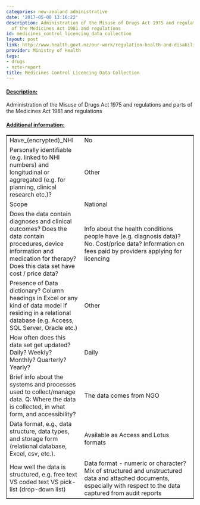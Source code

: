 ```yaml
---
categories: new-zealand administrative
date: '2017-05-08 13:16:22'
description: Administration of the Misuse of Drugs Act 1975 and regulations and parts
  of the Medicines Act 1981 and regulations
id: medicines_control_licencing_data_collection
layout: post
link: http://www.health.govt.nz/our-work/regulation-health-and-disability-system/medicines-control
provider: Ministry of Health
tags:
- drugs
- nzte-report
title: Medicines Control Licencing Data Collection
---
```



 <h4> <u>Description:</u> </h4>
Administration of the Misuse of Drugs Act 1975 and regulations and parts of the Medicines Act 1981 and regulations
 <h4> <u>Additional information:</u> </h4>
 <table style="border: 1px solid">
 <tr> <td width="40%">Have_(encrypted)_NHI</td> <td>No</td> </tr>
 <tr> <td width="40%">Personally identifiable (e.g. linked to NHI numbers) and longitudinal or aggregated (e.g. for planning, clinical research etc.)?</td> <td>Other</td> </tr>
 <tr> <td width="40%">Scope</td> <td>National</td> </tr>
 <tr> <td width="40%">Does the data contain diagnoses and clinical outcomes?
Does the data contain procedures, device information and medication for therapy?
Does this data set have cost / price data?</td> <td>Info about the health conditions people have (e.g. diagnosis data)? No. Cost/price data? Information on fees paid by providers applying for licencing </td> </tr>
 <tr> <td width="40%">Presence of Data dictionary? Column headings in Excel or any kind of data model if residing in a relational database (e.g. Access, SQL Server, Oracle etc.) </td> <td>Other</td> </tr>
 <tr> <td width="40%">How often does this data set get updated? Daily? Weekly? Monthly? Quarterly? Yearly?</td> <td>Daily</td> </tr>
 <tr> <td width="40%">Brief info about the systems and processes used to collect/manage data. Q: Where the data is collected, in what form, and accessibility?</td> <td>The data comes from NGO</td> </tr>
 <tr> <td width="40%">Data format, e.g., data structure, data types, and storage form (relational database, Excel, csv, etc.).</td> <td>Available as Access and Lotus formats</td> </tr>
 <tr> <td width="40%">How well the data is structured, e.g. free text VS coded text VS pick-list (drop-down list)</td> <td>Data format - numeric or character? Mix of structured and unstructured data and attached documents, especially with respect to the data captured from audit reports</td> </tr>
 </table>